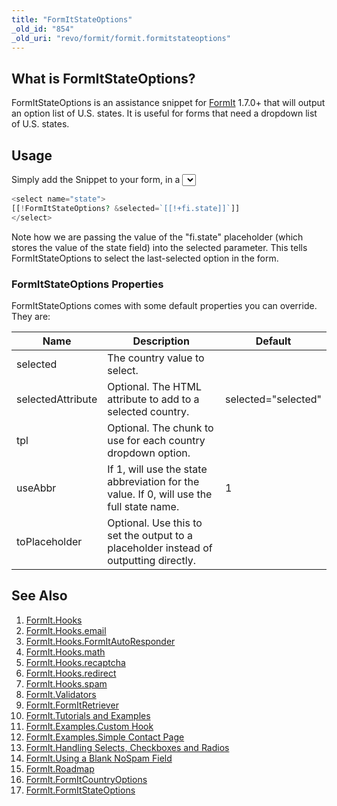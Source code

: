 ```yaml
---
title: "FormItStateOptions"
_old_id: "854"
_old_uri: "revo/formit/formit.formitstateoptions"
---
```


## What is FormItStateOptions?

FormItStateOptions is an assistance snippet for [FormIt](/extras/revo/formit "FormIt") 1.7.0+ that will output an option list of U.S. states. It is useful for forms that need a dropdown list of U.S. states.

## Usage

Simply add the Snippet to your form, in a <select> call:

``` php 
<select name="state">
[[!FormItStateOptions? &selected=`[[!+fi.state]]`]]
</select>
```

Note how we are passing the value of the "fi.state" placeholder (which stores the value of the state field) into the selected parameter. This tells FormItStateOptions to select the last-selected option in the form.

### FormItStateOptions Properties

FormItStateOptions comes with some default properties you can override. They are:

| Name              | Description                                                                              | Default             |
| ----------------- | ---------------------------------------------------------------------------------------- | ------------------- |
| selected          | The country value to select.                                                             |                     |
| selectedAttribute | Optional. The HTML attribute to add to a selected country.                               | selected="selected" |
| tpl               | Optional. The chunk to use for each country dropdown option.                             |                     |
| useAbbr           | If 1, will use the state abbreviation for the value. If 0, will use the full state name. | 1                   |
| toPlaceholder     | Optional. Use this to set the output to a placeholder instead of outputting directly.    |                     |

## See Also

1. [FormIt.Hooks](/extras/revo/formit/formit.hooks)
  1. [FormIt.Hooks.email](/extras/revo/formit/formit.hooks/formit.hooks.email)
  2. [FormIt.Hooks.FormItAutoResponder](/extras/revo/formit/formit.hooks/formit.hooks.formitautoresponder)
  3. [FormIt.Hooks.math](/extras/revo/formit/formit.hooks/formit.hooks.math)
  4. [FormIt.Hooks.recaptcha](/extras/revo/formit/formit.hooks/formit.hooks.recaptcha)
  5. [FormIt.Hooks.redirect](/extras/revo/formit/formit.hooks/formit.hooks.redirect)
  6. [FormIt.Hooks.spam](/extras/revo/formit/formit.hooks/formit.hooks.spam)
2. [FormIt.Validators](/extras/revo/formit/formit.validators)
3. [FormIt.FormItRetriever](/extras/revo/formit/formit.formitretriever)
4. [FormIt.Tutorials and Examples](/extras/revo/formit/formit.tutorials-and-examples)
  7. [FormIt.Examples.Custom Hook](/extras/revo/formit/formit.tutorials-and-examples/formit.examples.custom-hook)
  8. [FormIt.Examples.Simple Contact Page](/extras/revo/formit/formit.tutorials-and-examples/formit.examples.simple-contact-page)
  9. [FormIt.Handling Selects, Checkboxes and Radios](/extras/revo/formit/formit.tutorials-and-examples/formit.handling-selects,-checkboxes-and-radios)
  10. [FormIt.Using a Blank NoSpam Field](/extras/revo/formit/formit.tutorials-and-examples/formit.using-a-blank-nospam-field)
5. [FormIt.Roadmap](/extras/revo/formit/formit.roadmap)
6. [FormIt.FormItCountryOptions](/extras/revo/formit/formit.formitcountryoptions)
7. [FormIt.FormItStateOptions](/extras/revo/formit/formit.formitstateoptions)